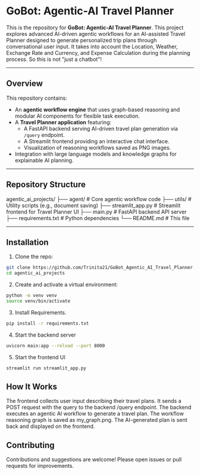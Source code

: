 # GoBot: Agentic-AI Travel Planner

This is the repository for **GoBot: Agentic-AI Travel Planner**. This project explores advanced AI-driven agentic workflows for an AI-assisted Travel Planner designed to generate personalized trip plans through conversational user input. It takes into account the Location, Weather, Exchange Rate and Currency, and Expense Calculation during the planning process. So this is not "just a chatbot"!

---

## Overview

This repository contains:

- An **agentic workflow engine** that uses graph-based reasoning and modular AI components for flexible task execution.
- A **Travel Planner application** featuring:
  - A FastAPI backend serving AI-driven travel plan generation via `/query` endpoint.
  - A Streamlit frontend providing an interactive chat interface.
  - Visualization of reasoning workflows saved as PNG images.
- Integration with large language models and knowledge graphs for explainable AI planning.

---

## Repository Structure

agentic_ai_projects/
├── agent/ # Core agentic workflow code
├── utils/ # Utility scripts (e.g., document saving)
├── streamlit_app.py # Streamlit frontend for Travel Planner UI
├── main.py # FastAPI backend API server
├── requirements.txt # Python dependencies
└── README.md # This file


---

## Installation

1. Clone the repo:

```bash
git clone https://github.com/Trinita21/GoBot_Agentic_AI_Travel_Planner.git
cd agentic_ai_projects
```

2. Create and activate a virtual environment:

```bash
python -m venv venv
source venv/bin/activate 
```

3. Install Requirements.

```bash
pip install -r requirements.txt
```

4. Start the backend server
```bash
uvicorn main:app --reload --port 8000
```


5. Start the frontend UI

```bash
streamlit run streamlit_app.py
```


## How It Works
The frontend collects user input describing their travel plans.
It sends a POST request with the query to the backend /query endpoint.
The backend executes an agentic AI workflow to generate a travel plan.
The workflow reasoning graph is saved as my_graph.png.
The AI-generated plan is sent back and displayed on the frontend.

## Contributing
Contributions and suggestions are welcome! Please open issues or pull requests for improvements.